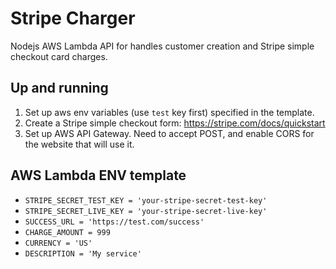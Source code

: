 # Stripe Charger
 Nodejs AWS Lambda API for handles customer creation and Stripe simple checkout card charges.
 
## Up and running
1. Set up aws env variables (use `test` key first) specified in the template.
2. Create a Stripe simple checkout form: https://stripe.com/docs/quickstart
3. Set up AWS API Gateway. Need to accept POST, and enable CORS for the website that will use it.

## AWS Lambda ENV template
- `STRIPE_SECRET_TEST_KEY = 'your-stripe-secret-test-key'`
- `STRIPE_SECRET_LIVE_KEY = 'your-stripe-secret-live-key'`
- `SUCCESS_URL = 'https://test.com/success'`
- `CHARGE_AMOUNT = 999`
- `CURRENCY = 'US'`
- `DESCRIPTION = 'My service'`
 

 
